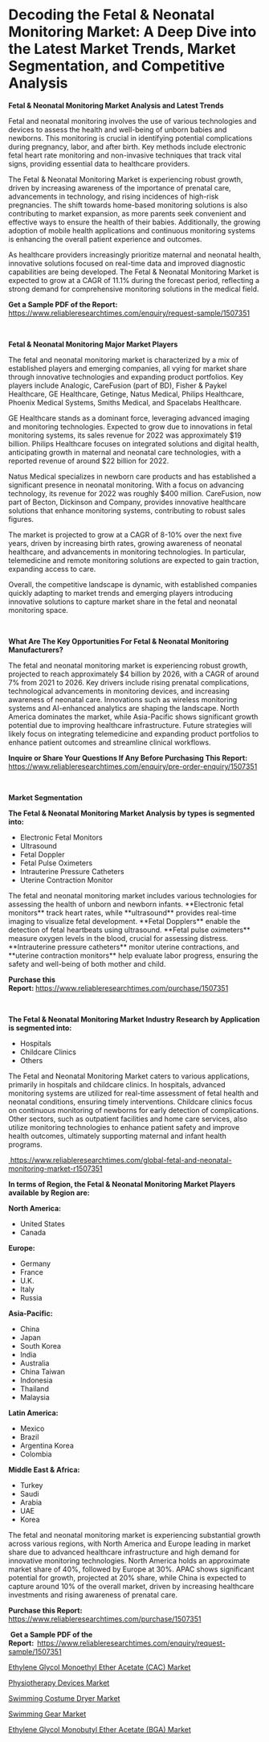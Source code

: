 <p><h1>Decoding the Fetal & Neonatal Monitoring Market: A Deep Dive into the Latest Market Trends, Market Segmentation, and Competitive Analysis</h1></p><p><strong>Fetal & Neonatal Monitoring Market Analysis and Latest Trends</strong></p>
<p><p>Fetal and neonatal monitoring involves the use of various technologies and devices to assess the health and well-being of unborn babies and newborns. This monitoring is crucial in identifying potential complications during pregnancy, labor, and after birth. Key methods include electronic fetal heart rate monitoring and non-invasive techniques that track vital signs, providing essential data to healthcare providers.</p><p>The Fetal & Neonatal Monitoring Market is experiencing robust growth, driven by increasing awareness of the importance of prenatal care, advancements in technology, and rising incidences of high-risk pregnancies. The shift towards home-based monitoring solutions is also contributing to market expansion, as more parents seek convenient and effective ways to ensure the health of their babies. Additionally, the growing adoption of mobile health applications and continuous monitoring systems is enhancing the overall patient experience and outcomes.</p><p>As healthcare providers increasingly prioritize maternal and neonatal health, innovative solutions focused on real-time data and improved diagnostic capabilities are being developed. The Fetal & Neonatal Monitoring Market is expected to grow at a CAGR of 11.1% during the forecast period, reflecting a strong demand for comprehensive monitoring solutions in the medical field.</p></p>
<p><strong>Get a Sample PDF of the Report:&nbsp;</strong> <a href="https://www.reliableresearchtimes.com/enquiry/request-sample/1507351">https://www.reliableresearchtimes.com/enquiry/request-sample/1507351</a></p>
<p>&nbsp;</p>
<p><strong>Fetal & Neonatal Monitoring Major Market Players</strong></p>
<p><p>The fetal and neonatal monitoring market is characterized by a mix of established players and emerging companies, all vying for market share through innovative technologies and expanding product portfolios. Key players include Analogic, CareFusion (part of BD), Fisher & Paykel Healthcare, GE Healthcare, Getinge, Natus Medical, Philips Healthcare, Phoenix Medical Systems, Smiths Medical, and Spacelabs Healthcare.</p><p>GE Healthcare stands as a dominant force, leveraging advanced imaging and monitoring technologies. Expected to grow due to innovations in fetal monitoring systems, its sales revenue for 2022 was approximately $19 billion. Philips Healthcare focuses on integrated solutions and digital health, anticipating growth in maternal and neonatal care technologies, with a reported revenue of around $22 billion for 2022.</p><p>Natus Medical specializes in newborn care products and has established a significant presence in neonatal monitoring. With a focus on advancing technology, its revenue for 2022 was roughly $400 million. CareFusion, now part of Becton, Dickinson and Company, provides innovative healthcare solutions that enhance monitoring systems, contributing to robust sales figures.</p><p>The market is projected to grow at a CAGR of 8-10% over the next five years, driven by increasing birth rates, growing awareness of neonatal healthcare, and advancements in monitoring technologies. In particular, telemedicine and remote monitoring solutions are expected to gain traction, expanding access to care.</p><p>Overall, the competitive landscape is dynamic, with established companies quickly adapting to market trends and emerging players introducing innovative solutions to capture market share in the fetal and neonatal monitoring space.</p></p>
<p>&nbsp;</p>
<p><strong>What Are The Key Opportunities For Fetal & Neonatal Monitoring Manufacturers?</strong></p>
<p><p>The fetal and neonatal monitoring market is experiencing robust growth, projected to reach approximately $4 billion by 2026, with a CAGR of around 7% from 2021 to 2026. Key drivers include rising prenatal complications, technological advancements in monitoring devices, and increasing awareness of neonatal care. Innovations such as wireless monitoring systems and AI-enhanced analytics are shaping the landscape. North America dominates the market, while Asia-Pacific shows significant growth potential due to improving healthcare infrastructure. Future strategies will likely focus on integrating telemedicine and expanding product portfolios to enhance patient outcomes and streamline clinical workflows.</p></p>
<p><strong>Inquire or Share Your Questions If Any Before Purchasing This Report:</strong> <a href="https://www.reliableresearchtimes.com/enquiry/pre-order-enquiry/1507351">https://www.reliableresearchtimes.com/enquiry/pre-order-enquiry/1507351</a></p>
<p>&nbsp;</p>
<p><strong>Market Segmentation</strong></p>
<p><strong>The Fetal & Neonatal Monitoring Market Analysis by types is segmented into:</strong></p>
<p><ul><li>Electronic Fetal Monitors</li><li>Ultrasound</li><li>Fetal Doppler</li><li>Fetal Pulse Oximeters</li><li>Intrauterine Pressure Catheters</li><li>Uterine Contraction Monitor</li></ul></p>
<p><p>The fetal and neonatal monitoring market includes various technologies for assessing the health of unborn and newborn infants. **Electronic fetal monitors** track heart rates, while **ultrasound** provides real-time imaging to visualize fetal development. **Fetal Dopplers** enable the detection of fetal heartbeats using ultrasound. **Fetal pulse oximeters** measure oxygen levels in the blood, crucial for assessing distress. **Intrauterine pressure catheters** monitor uterine contractions, and **uterine contraction monitors** help evaluate labor progress, ensuring the safety and well-being of both mother and child.</p></p>
<p><strong>Purchase this Report:&nbsp;</strong><a href="https://www.reliableresearchtimes.com/purchase/1507351">https://www.reliableresearchtimes.com/purchase/1507351</a></p>
<p>&nbsp;</p>
<p><strong>The Fetal & Neonatal Monitoring Market Industry Research by Application is segmented into:</strong></p>
<p><ul><li>Hospitals</li><li>Childcare Clinics</li><li>Others</li></ul></p>
<p><p>The Fetal and Neonatal Monitoring Market caters to various applications, primarily in hospitals and childcare clinics. In hospitals, advanced monitoring systems are utilized for real-time assessment of fetal health and neonatal conditions, ensuring timely interventions. Childcare clinics focus on continuous monitoring of newborns for early detection of complications. Other sectors, such as outpatient facilities and home care services, also utilize monitoring technologies to enhance patient safety and improve health outcomes, ultimately supporting maternal and infant health programs.</p></p>
<p><a href="https://www.reliableresearchtimes.com/global-fetal-and-neonatal-monitoring-market-r1507351">&nbsp;https://www.reliableresearchtimes.com/global-fetal-and-neonatal-monitoring-market-r1507351</a></p>
<p><strong>In terms of Region, the Fetal & Neonatal Monitoring Market Players available by Region are:</strong></p>
<p>
    <p> <strong> North America: </strong>
        <ul>
            <li>United States</li>
            <li>Canada</li>
        </ul>
        </p> 
    <p> <strong> Europe: </strong>
        <ul>
            <li>Germany</li>
            <li>France</li>
            <li>U.K.</li>
            <li>Italy</li>
            <li>Russia</li>
        </ul>
        </p> 
    <p> <strong> Asia-Pacific: </strong>
        <ul>
            <li>China</li>
            <li>Japan</li>
            <li>South Korea</li>
            <li>India</li>
            <li>Australia</li>
            <li>China Taiwan</li>
            <li>Indonesia</li>
            <li>Thailand</li>
            <li>Malaysia</li>
        </ul>
        </p> 
    <p> <strong> Latin America: </strong>
        <ul>
            <li>Mexico</li>
            <li>Brazil</li>
            <li>Argentina Korea</li>
            <li>Colombia</li>
        </ul>
        </p> 
    <p> <strong> Middle East & Africa: </strong>
        <ul>
            <li>Turkey</li>
            <li>Saudi</li>
            <li>Arabia</li>
            <li>UAE</li>
            <li>Korea</li>
        </ul>
    </p>
    </p>
<p><p>The fetal and neonatal monitoring market is experiencing substantial growth across various regions, with North America and Europe leading in market share due to advanced healthcare infrastructure and high demand for innovative monitoring technologies. North America holds an approximate market share of 40%, followed by Europe at 30%. APAC shows significant potential for growth, projected at 20% share, while China is expected to capture around 10% of the overall market, driven by increasing healthcare investments and rising awareness of prenatal care.</p></p>
<p><strong>Purchase this Report: </strong><a href="https://www.reliableresearchtimes.com/purchase/1507351">https://www.reliableresearchtimes.com/purchase/1507351</a></p>
<p>&nbsp;<strong>Get a Sample PDF of the Report:&nbsp;&nbsp;</strong><a href="https://www.reliableresearchtimes.com/enquiry/request-sample/1507351">https://www.reliableresearchtimes.com/enquiry/request-sample/1507351</a></p>
<p><strong></strong></p>
<p><p><a href="https://medium.com/@sdfe54f/ethylene-glycol-monoethyl-ether-acetate-cac-market-size-is-growing-at-cagr-of-8-9-ddaa4639d9f0">Ethylene Glycol Monoethyl Ether Acetate (CAC) Market</a></p><p><a href="https://www.linkedin.com/pulse/physiotherapy-devices-market-research-report-exploring-ggije?trackingId=bzl7AinuSQW2xMUK1lXngg%3D%3D">Physiotherapy Devices Market</a></p><p><a href="https://issuu.com/reportprime-2/docs/swimming-costume-dryer-market-size-_f413a358bcb382">Swimming Costume Dryer Market</a></p><p><a href="https://issuu.com/reportprime-2/docs/swimming-gear-market-size-2030.pptx_30935f00755743">Swimming Gear Market</a></p><p><a href="https://medium.com/@sdfe54f/ethylene-glycol-monobutyl-ether-acetate-bga-market-trends-and-market-growth-outlook-2024-2031-a25b66eaca1d?postPublishedType=repub">Ethylene Glycol Monobutyl Ether Acetate (BGA) Market</a></p></p>